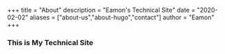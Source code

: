 +++
title = "About"
description = "Eamon's Technical Site"
date = "2020-02-02"
aliases = ["about-us","about-hugo","contact"]
author = "Eamon"
+++

### This is My Technical Site

